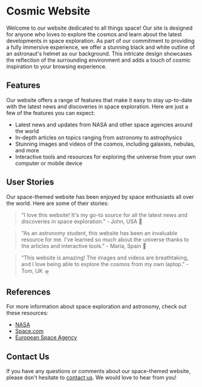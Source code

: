 <!--font:Orbitron-->

# Cosmic Website

<!--font:Barlow Condensed-->

Welcome to our website dedicated to all things space! Our site is designed for anyone who loves to explore the cosmos and learn about the latest developments in space exploration. As part of our commitment to providing a fully immersive experience, we offer a stunning black and white outline of an astronaut's helmet as our background. This intricate design showcases the reflection of the surrounding environment and adds a touch of cosmic inspiration to your browsing experience.

## Features

Our website offers a range of features that make it easy to stay up-to-date with the latest news and discoveries in space exploration. Here are just a few of the features you can expect:

-   Latest news and updates from NASA and other space agencies around the world
-   In-depth articles on topics ranging from astronomy to astrophysics
-   Stunning images and videos of the cosmos, including galaxies, nebulas, and more
-   Interactive tools and resources for exploring the universe from your own computer or mobile device

## User Stories

Our space-themed website has been enjoyed by space enthusiasts all over the world. Here are some of their stories:

> "I love this website! It's my go-to source for all the latest news and discoveries in space exploration." - John, USA 🚀

> "As an astronomy student, this website has been an invaluable resource for me. I've learned so much about the universe thanks to the articles and interactive tools." - Maria, Spain 🌟

> "This website is amazing! The images and videos are breathtaking, and I love being able to explore the cosmos from my own laptop." - Tom, UK 🛸

## References

For more information about space exploration and astronomy, check out these resources:

-   [NASA](#)
-   [Space.com](#)
-   [European Space Agency](#)

## Contact Us

If you have any questions or comments about our space-themed website, please don't hesitate to [contact us](#). We would love to hear from you!

<!--

Write me content for website with wallpaper which alt text is:

"A black and white outline of an astronaut's helmet, with intricate details that showcase the reflection of the surrounding environment."

The name/title of the page should not be 1:1 copy of the alt text but rather a real content of the website which is using this wallpaper.

- Use markdown format
- Start with heading
- Heading should be short and concise
- The content should look like a real website
- The website should not be about the wallpaper, wallpaper is just a related background
- Heading should be contain work "wallpaper" or "background"
- Include real sections like references, contact, user stories, etc. use things relevant to the page purpose.
- Feel free to use structure like headings, bullets, numbering, blockquotes, paragraphs, horizontal lines, etc.
- You can use formatting like bold or _italic_
- You can include UTF-8 emojis
- Links should be only #hash anchors (and you can refer to the document itself)
- Do not include images


---


# Space Odyssey Wallpaper

Welcome to our website dedicated to all things space! Our Space Odyssey Wallpaper features an intricate black and white outline of an astronaut's helmet, showcasing the reflection of the surrounding environment. This stunning wallpaper is perfect for anyone who loves space exploration and wants to bring a touch of the cosmos into their home or office.

## Features

- High-quality resolution
- Easy to download and install
- Compatible with most devices
- Unique design that will make your screen stand out

## User Stories

Our Space Odyssey Wallpaper has been downloaded by space enthusiasts all over the world. Here are some of their stories:

> "I love this wallpaper! Every time I look at my phone, I feel like I'm about to blast off into space." - John, USA 🚀

> "As an astronomy student, this wallpaper is the perfect inspiration for me to keep studying and exploring the universe." - Maria, Spain 🌟

> "This wallpaper is so cool! It makes me feel like I'm part of a secret space mission every time I turn on my laptop." - Tom, UK 🛸

## References

For more information about space exploration and astronomy, check out these resources:

- [NASA](#)
- [Space.com](#)
- [European Space Agency](#)

## Contact Us

If you have any questions or comments about our Space Odyssey Wallpaper, please don't hesitate to [contact us](#). We would love to hear from you!


---


Heading should not include word "wallpaper". The website should not be about the wallpaper itself, wallpaper is just a related background, rewrite whole content.


---


# Explore the Cosmos with Our Space-Themed Website

Welcome to our website dedicated to all things space! Our site is designed for anyone who loves to explore the cosmos and learn about the latest developments in space exploration. As part of our commitment to providing a fully immersive experience, we offer a stunning black and white outline of an astronaut's helmet as our background. This intricate design showcases the reflection of the surrounding environment and adds a touch of cosmic inspiration to your browsing experience.

## Features

Our website offers a range of features that make it easy to stay up-to-date with the latest news and discoveries in space exploration. Here are just a few of the features you can expect:

- Latest news and updates from NASA and other space agencies around the world
- In-depth articles on topics ranging from astronomy to astrophysics
- Stunning images and videos of the cosmos, including galaxies, nebulas, and more
- Interactive tools and resources for exploring the universe from your own computer or mobile device

## User Stories

Our space-themed website has been enjoyed by space enthusiasts all over the world. Here are some of their stories:

> "I love this website! It's my go-to source for all the latest news and discoveries in space exploration." - John, USA 🚀

> "As an astronomy student, this website has been an invaluable resource for me. I've learned so much about the universe thanks to the articles and interactive tools." - Maria, Spain 🌟

> "This website is amazing! The images and videos are breathtaking, and I love being able to explore the cosmos from my own laptop." - Tom, UK 🛸

## References

For more information about space exploration and astronomy, check out these resources:

- [NASA](#)
- [Space.com](#)
- [European Space Agency](#)

## Contact Us

If you have any questions or comments about our space-themed website, please don't hesitate to [contact us](#). We would love to hear from you!

-->
